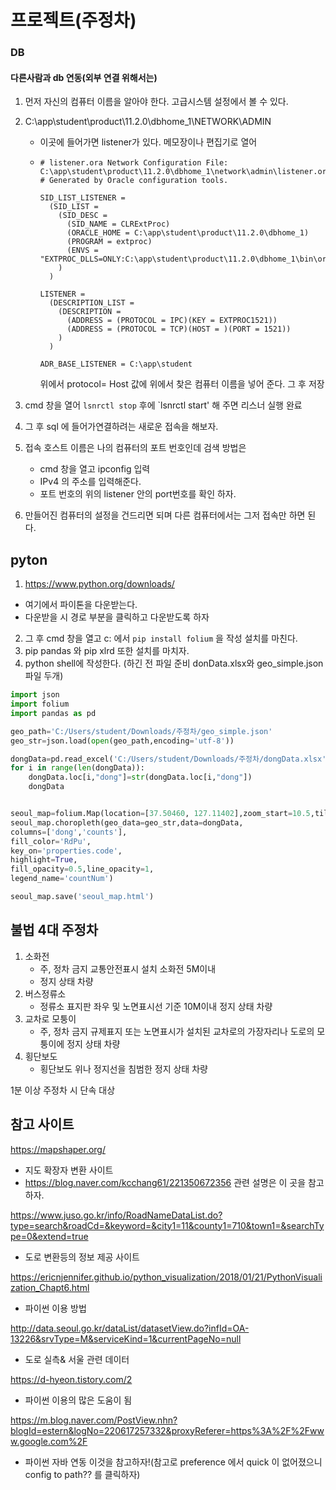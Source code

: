 # 프로젝트(주정차)

### DB 

#### 다른사람과 db 연동(외부 연결 위해서는)

1. 먼저 자신의 컴퓨터 이름을 알아야 한다. 고급시스템 설정에서 볼 수 있다.

2. C:\app\student\product\11.2.0\dbhome_1\NETWORK\ADMIN

   - 이곳에 들어가면 listener가 있다. 메모장이나 편집기로 열어

   - ```
     # listener.ora Network Configuration File: C:\app\student\product\11.2.0\dbhome_1\network\admin\listener.ora
     # Generated by Oracle configuration tools.
     
     SID_LIST_LISTENER =
       (SID_LIST =
         (SID_DESC =
           (SID_NAME = CLRExtProc)
           (ORACLE_HOME = C:\app\student\product\11.2.0\dbhome_1)
           (PROGRAM = extproc)
           (ENVS = "EXTPROC_DLLS=ONLY:C:\app\student\product\11.2.0\dbhome_1\bin\oraclr11.dll")
         )
       )
     
     LISTENER =
       (DESCRIPTION_LIST =
         (DESCRIPTION =
           (ADDRESS = (PROTOCOL = IPC)(KEY = EXTPROC1521))
           (ADDRESS = (PROTOCOL = TCP)(HOST = )(PORT = 1521))
         )
       )
     
     ADR_BASE_LISTENER = C:\app\student
     ```

     위에서 protocol= Host 값에 위에서 찾은 컴퓨터 이름을 넣어 준다. 그 후 저장

3. cmd 창을 열어 `lsnrctl stop` 후에 `lsnrctl start' 해 주면 리스너 실행 완료

4. 그 후 sql 에 들어가연결하려는 새로운 접속을 해보자. 

5. 접속 호스트 이름은 나의 컴퓨터의 포트 번호인데 검색 방법은

   - cmd 창을 열고 ipconfig 입력
   - IPv4 의 주소를 입력해준다. 
   - 포트 번호의 위의 listener 안의 port번호를 확인 하자.

6. 만들어진 컴퓨터의 설정을 건드리면 되며 다른 컴퓨터에서는 그저 접속만 하면 된다.



## pyton

1. https://www.python.org/downloads/

- 여기에서 파이톤을 다운받는다. 
- 다운받을  시 경로 부분을 클릭하고 다운받도록 하자

2. 그 후 cmd 창을 열고 c: 에서 `pip install folium`  을 작성 설치를 마친다.
3. pip pandas 와 pip xlrd  또한 설치를 마치자.
4. python shell에 작성한다. (하긴 전 파일 준비 donData.xlsx와 geo_simple.json 파일 두개)

```python
import json
import folium
import pandas as pd 

geo_path='C:/Users/student/Downloads/주정차/geo_simple.json'
geo_str=json.load(open(geo_path,encoding='utf-8'))

dongData=pd.read_excel('C:/Users/student/Downloads/주정차/dongData.xlsx',heador=0)
for i in range(len(dongData)):
	dongData.loc[i,"dong"]=str(dongData.loc[i,"dong"])
	dongData


seoul_map=folium.Map(location=[37.50460, 127.11402],zoom_start=10.5,tiles='cartodbpositron')
seoul_map.choropleth(geo_data=geo_str,data=dongData,
columns=['dong','counts'],
fill_color='RdPu',
key_on='properties.code',
highlight=True,
fill_opacity=0.5,line_opacity=1,
legend_name='countNum')

seoul_map.save('seoul_map.html')

```







## 불법 4대 주정차

1. 소화전
   - 주, 정차 금지 교통안전표시 설치 소화전 5M이내
   - 정지 상태  차량
2. 버스정류소
   - 정류소 표지판 좌우 및 노면표시선 기준 10M이내 정지 상태 차량
3. 교차로 모퉁이
   - 주, 정차 금지 규제표지 또는 노면표시가 설치된 교차로의 가장자리나 도로의 모퉁이에 정지 상태 차량
4. 횡단보도
   - 횡단보도 위나 정지선을 침범한 정지 상태 차량

1분 이상 주정차 시 단속 대상



## 참고 사이트

https://mapshaper.org/

- 지도 확장자 변환 사이트
- https://blog.naver.com/kcchang61/221350672356 관련 설명은 이 곳을 참고하자.

https://www.juso.go.kr/info/RoadNameDataList.do?type=search&roadCd=&keyword=&city1=11&county1=710&town1=&searchType=0&extend=true

- 도로 변환등의 정보 제공 사이트

https://ericnjennifer.github.io/python_visualization/2018/01/21/PythonVisualization_Chapt6.html

- 파이썬 이용 방법

http://data.seoul.go.kr/dataList/datasetView.do?infId=OA-13226&srvType=M&serviceKind=1&currentPageNo=null

- 도로 실측& 서울 관련 데이터

https://d-hyeon.tistory.com/2

- 파이썬 이용의 많은 도움이 됨

https://m.blog.naver.com/PostView.nhn?blogId=estern&logNo=220617257332&proxyReferer=https%3A%2F%2Fwww.google.com%2F

- 파이썬 자바 연동 이것을 참고하자!(참고로 preference 에서  quick 이 없어졌으니 config to path?? 를 클릭하자)

